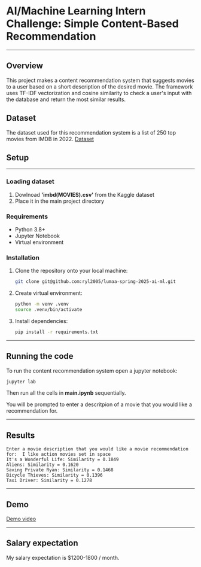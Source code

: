 # AI/Machine Learning Intern Challenge: Simple Content-Based Recommendation

---

## Overview

This project makes a content recommendation system that suggests movies to a user based on a short description of the desired movie. The framework uses TF-IDF vectorization and cosine similarity to check a user's input with the database and return the most similar results.

## Dataset

The dataset used for this recommendation system is a list of 250 top movies from IMDB in 2022. [Dataset](https://www.kaggle.com/datasets/rounakbanik/the-movies-dataset)

## Setup

---

### Loading dataset

1. Dowlnoad **'imbd(MOVIES).csv'** from the Kaggle dataset
2. Place it in the main project directory

### Requirements
- Python 3.8+
- Jupyter Notebook
- Virtual environment

### Installation
1. Clone the repository onto your local machine:
   ```sh
   git clone git@github.com:ryl2005/lumaa-spring-2025-ai-ml.git
   ```
2. Create virtual environment:
   ```sh
   python -m venv .venv
   source .venv/bin/activate
   ```
4. Install dependencies:
   ```sh
   pip install -r requirements.txt
   ```

---

## Running the code

To run the content recommendation system open a jupyter notebook:
```sh
jupyter lab
```
Then run all the cells in **main.ipynb** sequentially.

You will be prompted to enter a descritpion of a movie that you would like a recommendation for.

---

## Results

```
Enter a movie description that you would like a movie recommendation for:  I like action movies set in space
It's a Wonderful Life: Similarity = 0.1849
Aliens: Similarity = 0.1620
Saving Private Ryan: Similarity = 0.1468
Bicycle Thieves: Similarity = 0.1396
Taxi Driver: Similarity = 0.1278
```

---

## Demo

[Demo video](https://drive.google.com/file/d/1AGzZ0wme9O2_4nKuz0cxPmHbT8n3T8lI/view?usp=sharing)

---

## Salary expectation

My salary expectation is $1200-1800 / month.
